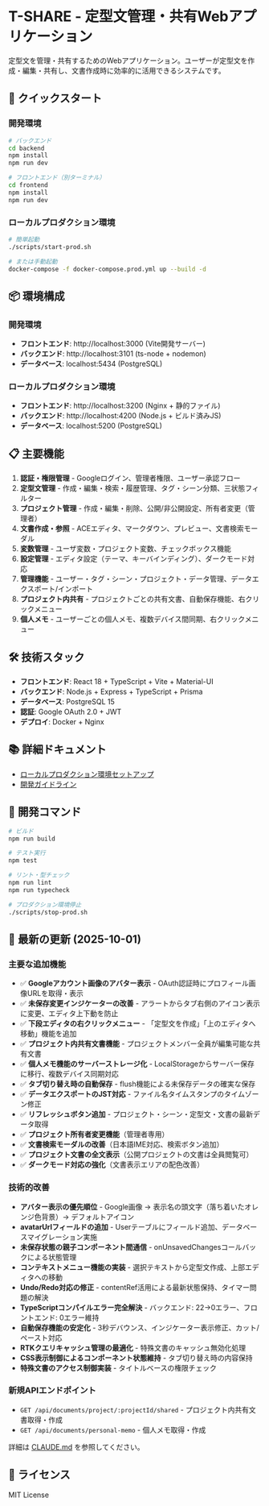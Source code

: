 # T-SHARE - 定型文管理・共有Webアプリケーション

定型文を管理・共有するためのWebアプリケーション。ユーザーが定型文を作成・編集・共有し、文書作成時に効率的に活用できるシステムです。

## 🚀 クイックスタート

### 開発環境
```bash
# バックエンド
cd backend
npm install
npm run dev

# フロントエンド（別ターミナル）
cd frontend
npm install
npm run dev
```

### ローカルプロダクション環境
```bash
# 簡単起動
./scripts/start-prod.sh

# または手動起動
docker-compose -f docker-compose.prod.yml up --build -d
```

## 📦 環境構成

### 開発環境
- **フロントエンド**: http://localhost:3000 (Vite開発サーバー)
- **バックエンド**: http://localhost:3101 (ts-node + nodemon)
- **データベース**: localhost:5434 (PostgreSQL)

### ローカルプロダクション環境
- **フロントエンド**: http://localhost:3200 (Nginx + 静的ファイル)
- **バックエンド**: http://localhost:4200 (Node.js + ビルド済みJS)
- **データベース**: localhost:5200 (PostgreSQL)

## 📋 主要機能

1. **認証・権限管理** - Googleログイン、管理者権限、ユーザー承認フロー
2. **定型文管理** - 作成・編集・検索・履歴管理、タグ・シーン分類、三状態フィルター
3. **プロジェクト管理** - 作成・編集・削除、公開/非公開設定、所有者変更（管理者）
4. **文書作成・参照** - ACEエディタ、マークダウン、プレビュー、文書検索モーダル
5. **変数管理** - ユーザ変数・プロジェクト変数、チェックボックス機能
6. **設定管理** - エディタ設定（テーマ、キーバインディング）、ダークモード対応
7. **管理機能** - ユーザー・タグ・シーン・プロジェクト・データ管理、データエクスポート/インポート
8. **プロジェクト内共有** - プロジェクトごとの共有文書、自動保存機能、右クリックメニュー
9. **個人メモ** - ユーザーごとの個人メモ、複数デバイス間同期、右クリックメニュー

## 🛠 技術スタック

- **フロントエンド**: React 18 + TypeScript + Vite + Material-UI
- **バックエンド**: Node.js + Express + TypeScript + Prisma
- **データベース**: PostgreSQL 15
- **認証**: Google OAuth 2.0 + JWT
- **デプロイ**: Docker + Nginx

## 📚 詳細ドキュメント

- [ローカルプロダクション環境セットアップ](docs/PRODUCTION_SETUP.md)
- [開発ガイドライン](CLAUDE.md)

## 🔧 開発コマンド

```bash
# ビルド
npm run build

# テスト実行
npm test

# リント・型チェック
npm run lint
npm run typecheck

# プロダクション環境停止
./scripts/stop-prod.sh
```

## 📝 最新の更新 (2025-10-01)

### 主要な追加機能
- ✅ **Googleアカウント画像のアバター表示** - OAuth認証時にプロフィール画像URLを取得・表示
- ✅ **未保存変更インジケーターの改善** - アラートからタブ右側のアイコン表示に変更、エディタ上下動を防止
- ✅ **下段エディタの右クリックメニュー** - 「定型文を作成」「上のエディタへ移動」機能を追加
- ✅ **プロジェクト内共有文書機能** - プロジェクトメンバー全員が編集可能な共有文書
- ✅ **個人メモ機能のサーバーストレージ化** - LocalStorageからサーバー保存に移行、複数デバイス同期対応
- ✅ **タブ切り替え時の自動保存** - flush機能による未保存データの確実な保存
- ✅ **データエクスポートのJST対応** - ファイル名タイムスタンプのタイムゾーン修正
- ✅ **リフレッシュボタン追加** - プロジェクト・シーン・定型文・文書の最新データ取得
- ✅ **プロジェクト所有者変更機能**（管理者専用）
- ✅ **文書検索モーダルの改善**（日本語IME対応、検索ボタン追加）
- ✅ **プロジェクト文書の全文表示**（公開プロジェクトの文書は全員閲覧可）
- ✅ **ダークモード対応の強化**（文書表示エリアの配色改善）

### 技術的改善
- **アバター表示の優先順位** - Google画像 → 表示名の頭文字（落ち着いたオレンジ色背景）→ デフォルトアイコン
- **avatarUrlフィールドの追加** - Userテーブルにフィールド追加、データベースマイグレーション実施
- **未保存状態の親子コンポーネント間通信** - onUnsavedChangesコールバックによる状態管理
- **コンテキストメニュー機能の実装** - 選択テキストから定型文作成、上部エディタへの移動
- **Undo/Redo対応の修正** - contentRef活用による最新状態保持、タイマー問題の解決
- **TypeScriptコンパイルエラー完全解決** - バックエンド: 22→0エラー、フロントエンド: 0エラー維持
- **自動保存機能の安定化** - 3秒デバウンス、インジケーター表示修正、カット/ペースト対応
- **RTKクエリキャッシュ管理の最適化** - 特殊文書のキャッシュ無効化処理
- **CSS表示制御によるコンポーネント状態維持** - タブ切り替え時の内容保持
- **特殊文書のアクセス制御実装** - タイトルベースの権限チェック

### 新規APIエンドポイント
- `GET /api/documents/project/:projectId/shared` - プロジェクト内共有文書取得・作成
- `GET /api/documents/personal-memo` - 個人メモ取得・作成

詳細は [CLAUDE.md](CLAUDE.md) を参照してください。

## 📄 ライセンス

MIT License

